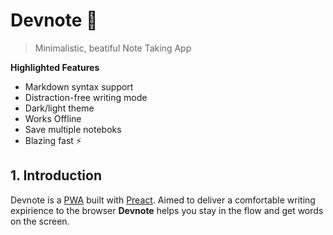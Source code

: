 # Devnote 🤖

> Minimalistic, beatiful Note Taking App

**Highlighted Features**

* Markdown syntax support
* Distraction-free writing mode
* Dark/light theme
* Works Offline 
* Save multiple noteboks
* Blazing fast ⚡️

## 1. Introduction

Devnote is a [PWA](https://developers.google.com/web/progressive-web-apps/) built with [Preact](https://github.com/developit/preact). Aimed to deliver a comfortable writing expirience to the browser **Devnote** helps you stay in the flow and get words on the screen.